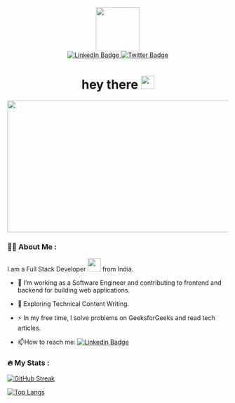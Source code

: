 <div id="header" align="center">
  <img src="https://media.giphy.com/media/M9gbBd9nbDrOTu1Mqx/giphy.gif" width="100"/>
</div>

<div id="badges" align="center">
  <a href="(https://www.linkedin.com/in/ashutosh28/)">
    <img src="https://img.shields.io/badge/LinkedIn-blue?style=for-the-badge&logo=linkedin&logoColor=white" alt="LinkedIn Badge"/>
  </a>
  <a href="(https://twitter.com/Ashutosh9152)">
    <img src="https://img.shields.io/badge/Twitter-blue?style=for-the-badge&logo=twitter&logoColor=white" alt="Twitter Badge"/>
  </a>

</div>

<div id="badges" align="center">
  <img  id="badges" src="https://komarev.com/ghpvc/?username=ashu9152&style=flat-square&color=blue" alt=""/>  
 </div>
  
 <div id="badges" align="center">
   <h1>
     hey there
     <img src="https://media.giphy.com/media/hvRJCLFzcasrR4ia7z/giphy.gif" width="30px"/>
   </h1>
 </div>
 
 <div align="center">
  <img src="https://media.giphy.com/media/dWesBcTLavkZuG35MI/giphy.gif" width="600" height="300"/>
</div>


### :man_technologist: About Me :

I am a Full Stack Developer <img src="https://media.giphy.com/media/WUlplcMpOCEmTGBtBW/giphy.gif" width="30"> from India.

- :telescope: I’m working as a Software Engineer and contributing to frontend and backend for building web applications.

- :seedling: Exploring Technical Content Writing.

- :zap: In my free time, I solve problems on GeeksforGeeks and read tech articles.

- :mailbox:How to reach me: [![Linkedin Badge](https://img.shields.io/badge/-ashu-blue?style=flat&logo=Linkedin&logoColor=white)]((https://www.linkedin.com/in/ashutosh28/))

### :fire: My Stats :

[![GitHub Streak](http://github-readme-streak-stats.herokuapp.com?user=ashu9152&theme=dark&background=000000)](https://git.io/streak-stats)

[![Top Langs](https://github-readme-stats.vercel.app/api/top-langs/?username=ashu9152&layout=compact&theme=vision-friendly-dark)](https://github.com/anuraghazra/github-readme-stats)


